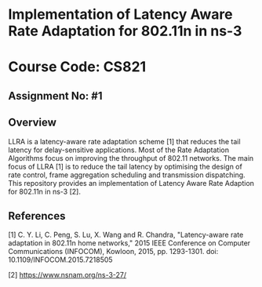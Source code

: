 # Implementation of Latency Aware Rate Adaptation for 802.11n in ns-3

# Course Code: CS821

## Assignment No: #1

## Overview

LLRA is a latency-aware rate adaptation scheme [1] that reduces the tail latency for delay-sensitive applications. Most of the Rate Adaptation Algorithms focus on improving the throughput of 802.11 networks. The main focus of LLRA [1] is to reduce the tail latency by optimising the design of rate control, frame aggregation scheduling and transmission dispatching. This repository provides an implementation of Latency Aware Rate Adaption for 802.11n in ns-3 [2].

## References
[1] C. Y. Li, C. Peng, S. Lu, X. Wang and R. Chandra, "Latency-aware rate adaptation in 802.11n home networks," 2015 IEEE Conference on Computer Communications (INFOCOM), Kowloon, 2015, pp. 1293-1301.
doi: 10.1109/INFOCOM.2015.7218505

[2] https://www.nsnam.org/ns-3-27/
